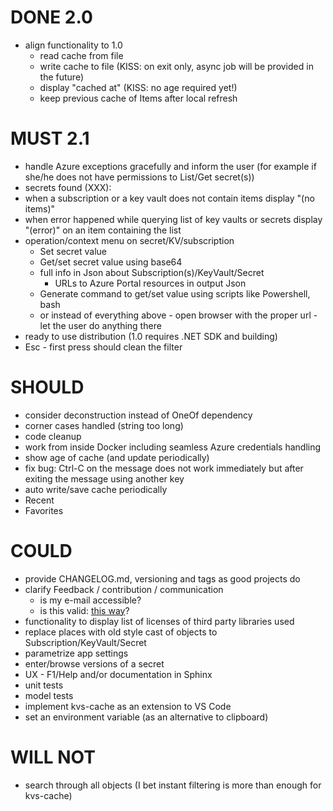 # DONE 2.0

- align functionality to 1.0
  - read cache from file
  - write cache to file (KISS: on exit only, async job will be provided in the future)
  - display "cached at" (KISS: no age required yet!)
  - keep previous cache of Items after local refresh

# MUST 2.1

- handle Azure exceptions gracefully and inform the user (for example if she/he does not have permissions to List/Get secret(s))
- secrets found (XXX):
- when a subscription or a key vault does not contain items display "(no items)"
- when error happened while querying list of key vaults or secrets display "(error)" on an item containing the list
- operation/context menu on secret/KV/subscription
  - Set secret value
  - Get/set secret value using base64
  - full info in Json about Subscription(s)/KeyVault/Secret
    - URLs to Azure Portal resources in output Json
  - Generate command to get/set value using scripts like Powershell, bash
  - or instead of everything above - open browser with the proper url - let the user do anything there
- ready to use distribution (1.0 requires .NET SDK and building)
- Esc - first press should clean the filter

# SHOULD

- consider deconstruction instead of OneOf dependency
- corner cases handled (string too long)
- code cleanup
- work from inside Docker including seamless Azure credentials handling
- show age of cache (and update periodically)
- fix bug: Ctrl-C on the message does not work immediately but after exiting the message using another key
- auto write/save cache periodically 
- Recent
- Favorites

# COULD

- provide CHANGELOG.md, versioning and tags as good projects do
- clarify Feedback / contribution / communication
  - is my e-mail accessible?
  - is this valid: [this way](https://stackoverflow.com/a/49277449/669692)?
- functionality to display list of licenses of third party libraries used
- replace places with old style cast of objects to Subscription/KeyVault/Secret
- parametrize app settings
- enter/browse versions of a secret
- UX - F1/Help and/or documentation in Sphinx
- unit tests
- model tests
- implement kvs-cache as an extension to VS Code
- set an environment variable (as an alternative to clipboard)

# WILL NOT

- search through all objects (I bet instant filtering is more than enough for kvs-cache)
